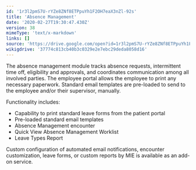 ```yaml
---
id: '1r3l2pmS7U-rYZe8ZNf8ETPpuYh1F2OH7eaX3nZl-92s'
title: 'Absence Management'
date: '2020-02-27T19:30:47.430Z'
version: 38
mimeType: 'text/x-markdown'
links: []
source: 'https://drive.google.com/open?id=1r3l2pmS7U-rYZe8ZNf8ETPpuYh1F2OH7eaX3nZl-92s'
wikigdrive: '37774c813cb40b3c0329e2e7ebc29deda8058d16'
---
```

The absence management module tracks absence requests, intermittent time off, eligibility and approvals, and coordinates communication among all involved parties. The employee portal allows the employee to print any necessary paperwork. Standard email templates are pre-loaded to send to the employee and/or their supervisor, manually.

Functionality includes:

* Capability to print standard leave forms from the patient portal
* Pre-loaded standard email templates
* Absence Management encounter
* Quick View Absence Management Worklist
* Leave Types Report

Custom configuration of automated email notifications, encounter customization, leave forms, or custom reports by MIE is available as an add-on service.
